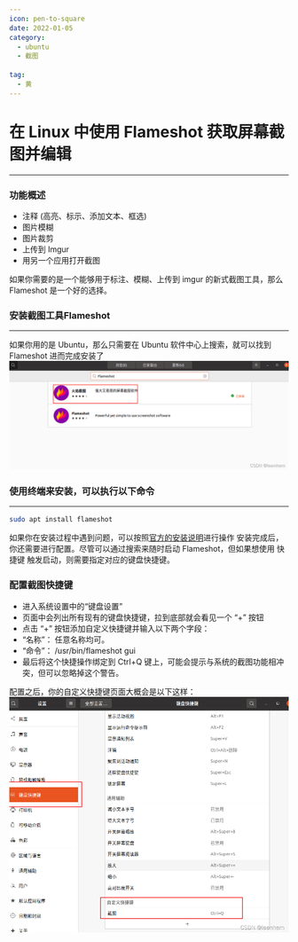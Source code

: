```yaml
---
icon: pen-to-square
date: 2022-01-05
category:
  - ubuntu
  - 截图

tag:
  - 黄
---
```



# 在 Linux 中使用 Flameshot 获取屏幕截图并编辑

------

### 功能概述

- 注释 (高亮、标示、添加文本、框选)
- 图片模糊
- 图片裁剪
- 上传到 Imgur
- 用另一个应用打开截图

如果你需要的是一个能够用于标注、模糊、上传到 imgur 的新式截图工具，那么 Flameshot 是一个好的选择。

### 安装截图工具Flameshot

------

如果你用的是 Ubuntu，那么只需要在 Ubuntu 软件中心上搜索，就可以找到 Flameshot 进而完成安装了
![Img](./FILES/Flameshot.md/img-20220912004226.png)

### 使用终端来安装，可以执行以下命令

------

```bash
sudo apt install flameshot
```

如果你在安装过程中遇到问题，可以按照[官方的安装说明](https://github.com/flameshot-org/flameshot#installation)进行操作
 安装完成后，你还需要进行配置。尽管可以通过搜索来随时启动 Flameshot，但如果想使用 快捷键 触发启动，则需要指定对应的键盘快捷键。

### 配置截图快捷键

- 进入系统设置中的“键盘设置”
- 页面中会列出所有现有的键盘快捷键，拉到底部就会看见一个 “+” 按钮
- 点击 “+” 按钮添加自定义快捷键并输入以下两个字段：
- “名称”： 任意名称均可。
- “命令”： /usr/bin/flameshot gui
- 最后将这个快捷操作绑定到 Ctrl+Q 键上，可能会提示与系统的截图功能相冲突，但可以忽略掉这个警告。

配置之后，你的自定义快捷键页面大概会是以下这样：
 ![Img](./FILES/Flameshot.md/img-20220912004253.png)


